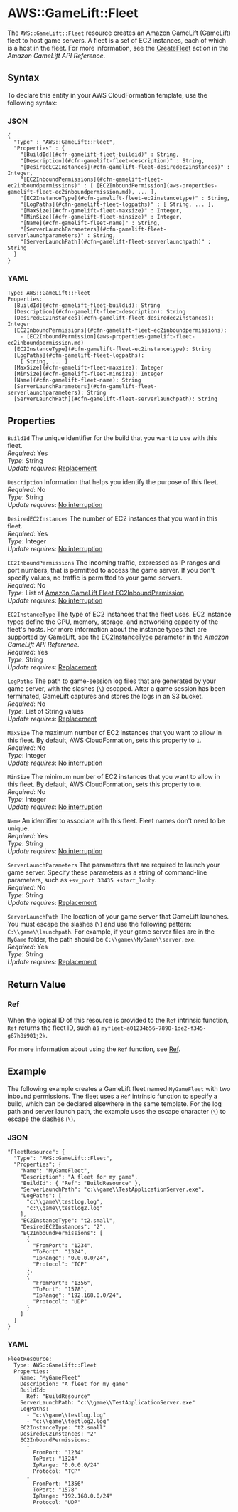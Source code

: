 # AWS::GameLift::Fleet<a name="aws-resource-gamelift-fleet"></a>

The `AWS::GameLift::Fleet` resource creates an Amazon GameLift \(GameLift\) fleet to host game servers\. A fleet is a set of EC2 instances, each of which is a host in the fleet\. For more information, see the [CreateFleet](https://docs.aws.amazon.com/gamelift/latest/apireference/API_CreateFleet.html) action in the *Amazon GameLift API Reference*\.

## Syntax<a name="aws-resource-gamelift-fleet-syntax"></a>

To declare this entity in your AWS CloudFormation template, use the following syntax:

### JSON<a name="aws-resource-gamelift-fleet-syntax.json"></a>

```
{
  "Type" : "AWS::GameLift::Fleet",
  "Properties" : {
    "[BuildId](#cfn-gamelift-fleet-buildid)" : String,
    "[Description](#cfn-gamelift-fleet-description)" : String,
    "[DesiredEC2Instances](#cfn-gamelift-fleet-desiredec2instances)" : Integer,
    "[EC2InboundPermissions](#cfn-gamelift-fleet-ec2inboundpermissions)" : [ [EC2InboundPermission](aws-properties-gamelift-fleet-ec2inboundpermission.md), ... ],
    "[EC2InstanceType](#cfn-gamelift-fleet-ec2instancetype)" : String,
    "[LogPaths](#cfn-gamelift-fleet-logpaths)" : [ String, ... ],
    "[MaxSize](#cfn-gamelift-fleet-maxsize)" : Integer,
    "[MinSize](#cfn-gamelift-fleet-minsize)" : Integer,
    "[Name](#cfn-gamelift-fleet-name)" : String,
    "[ServerLaunchParameters](#cfn-gamelift-fleet-serverlaunchparameters)" : String,
    "[ServerLaunchPath](#cfn-gamelift-fleet-serverlaunchpath)" : String
  }
}
```

### YAML<a name="aws-resource-gamelift-fleet-syntax.yaml"></a>

```
Type: AWS::GameLift::Fleet
Properties: 
  [BuildId](#cfn-gamelift-fleet-buildid): String
  [Description](#cfn-gamelift-fleet-description): String
  [DesiredEC2Instances](#cfn-gamelift-fleet-desiredec2instances): Integer
  [EC2InboundPermissions](#cfn-gamelift-fleet-ec2inboundpermissions):
    - [EC2InboundPermission](aws-properties-gamelift-fleet-ec2inboundpermission.md)
  [EC2InstanceType](#cfn-gamelift-fleet-ec2instancetype): String
  [LogPaths](#cfn-gamelift-fleet-logpaths):
    [ String, ... ]
  [MaxSize](#cfn-gamelift-fleet-maxsize): Integer
  [MinSize](#cfn-gamelift-fleet-minsize): Integer
  [Name](#cfn-gamelift-fleet-name): String
  [ServerLaunchParameters](#cfn-gamelift-fleet-serverlaunchparameters): String
  [ServerLaunchPath](#cfn-gamelift-fleet-serverlaunchpath): String
```

## Properties<a name="w2922ab1c21c10d129c21b7"></a>

`BuildId`  <a name="cfn-gamelift-fleet-buildid"></a>
The unique identifier for the build that you want to use with this fleet\.  
*Required*: Yes  
*Type*: String  
*Update requires*: [Replacement](using-cfn-updating-stacks-update-behaviors.md#update-replacement)

`Description`  <a name="cfn-gamelift-fleet-description"></a>
Information that helps you identify the purpose of this fleet\.  
*Required*: No  
*Type*: String  
*Update requires*: [No interruption](using-cfn-updating-stacks-update-behaviors.md#update-no-interrupt)

`DesiredEC2Instances`  <a name="cfn-gamelift-fleet-desiredec2instances"></a>
The number of EC2 instances that you want in this fleet\.  
*Required*: Yes  
*Type*: Integer  
*Update requires*: [No interruption](using-cfn-updating-stacks-update-behaviors.md#update-no-interrupt)

`EC2InboundPermissions`  <a name="cfn-gamelift-fleet-ec2inboundpermissions"></a>
The incoming traffic, expressed as IP ranges and port numbers, that is permitted to access the game server\. If you don't specify values, no traffic is permitted to your game servers\.  
*Required*: No  
*Type*: List of [Amazon GameLift Fleet EC2InboundPermission](aws-properties-gamelift-fleet-ec2inboundpermission.md)  
*Update requires*: [No interruption](using-cfn-updating-stacks-update-behaviors.md#update-no-interrupt)

`EC2InstanceType`  <a name="cfn-gamelift-fleet-ec2instancetype"></a>
The type of EC2 instances that the fleet uses\. EC2 instance types define the CPU, memory, storage, and networking capacity of the fleet's hosts\. For more information about the instance types that are supported by GameLift, see the [EC2InstanceType](https://docs.aws.amazon.com/gamelift/latest/apireference/API_CreateFleet.html#gamelift-CreateFleet-request-EC2InstanceType) parameter in the *Amazon GameLift API Reference*\.  
*Required*: Yes  
*Type*: String  
*Update requires*: [Replacement](using-cfn-updating-stacks-update-behaviors.md#update-replacement)

`LogPaths`  <a name="cfn-gamelift-fleet-logpaths"></a>
The path to game\-session log files that are generated by your game server, with the slashes \(`\`\) escaped\. After a game session has been terminated, GameLift captures and stores the logs in an S3 bucket\.  
*Required*: No  
*Type*: List of String values  
*Update requires*: [Replacement](using-cfn-updating-stacks-update-behaviors.md#update-replacement)

`MaxSize`  <a name="cfn-gamelift-fleet-maxsize"></a>
The maximum number of EC2 instances that you want to allow in this fleet\. By default, AWS CloudFormation, sets this property to `1`\.  
*Required*: No  
*Type*: Integer  
*Update requires*: [No interruption](using-cfn-updating-stacks-update-behaviors.md#update-no-interrupt)

`MinSize`  <a name="cfn-gamelift-fleet-minsize"></a>
The minimum number of EC2 instances that you want to allow in this fleet\. By default, AWS CloudFormation, sets this property to `0`\.  
*Required*: No  
*Type*: Integer  
*Update requires*: [No interruption](using-cfn-updating-stacks-update-behaviors.md#update-no-interrupt)

`Name`  <a name="cfn-gamelift-fleet-name"></a>
An identifier to associate with this fleet\. Fleet names don't need to be unique\.  
*Required*: Yes  
*Type*: String  
*Update requires*: [No interruption](using-cfn-updating-stacks-update-behaviors.md#update-no-interrupt)

`ServerLaunchParameters`  <a name="cfn-gamelift-fleet-serverlaunchparameters"></a>
The parameters that are required to launch your game server\. Specify these parameters as a string of command\-line parameters, such as `+sv_port 33435 +start_lobby`\.  
*Required*: No  
*Type*: String  
*Update requires*: [Replacement](using-cfn-updating-stacks-update-behaviors.md#update-replacement)

`ServerLaunchPath`  <a name="cfn-gamelift-fleet-serverlaunchpath"></a>
The location of your game server that GameLift launches\. You must escape the slashes \(`\`\) and use the following pattern: `C:\\game\\launchpath`\. For example, if your game server files are in the `MyGame` folder, the path should be `C:\\game\\MyGame\\server.exe`\.  
*Required*: Yes  
*Type*: String  
*Update requires*: [Replacement](using-cfn-updating-stacks-update-behaviors.md#update-replacement)

## Return Value<a name="w2922ab1c21c10d129c21b9"></a>

### Ref<a name="w2922ab1c21c10d129c21b9b2"></a>

When the logical ID of this resource is provided to the `Ref` intrinsic function, `Ref` returns the fleet ID, such as `myfleet-a01234b56-7890-1de2-f345-g67h8i901j2k`\.

For more information about using the `Ref` function, see [Ref](intrinsic-function-reference-ref.md)\.

## Example<a name="w2922ab1c21c10d129c21c11"></a>

The following example creates a GameLift fleet named `MyGameFleet` with two inbound permissions\. The fleet uses a `Ref` intrinsic function to specify a build, which can be declared elsewhere in the same template\. For the log path and server launch path, the example uses the escape character \(`\`\) to escape the slashes \(`\`\)\.

### JSON<a name="aws-resource-gamelift-fleet-example.json"></a>

```
"FleetResource": {
  "Type": "AWS::GameLift::Fleet",
  "Properties": {
    "Name": "MyGameFleet",
    "Description": "A fleet for my game",
    "BuildId": { "Ref": "BuildResource" },
    "ServerLaunchPath": "c:\\game\\TestApplicationServer.exe",
    "LogPaths": [
      "c:\\game\\testlog.log",
      "c:\\game\\testlog2.log"
    ],
    "EC2InstanceType": "t2.small",
    "DesiredEC2Instances": "2",
    "EC2InboundPermissions": [
      {
        "FromPort": "1234",
        "ToPort": "1324",
        "IpRange": "0.0.0.0/24",
        "Protocol": "TCP"
      },
      {
        "FromPort": "1356",
        "ToPort": "1578",
        "IpRange": "192.168.0.0/24",
        "Protocol": "UDP"
      }
    ]
  } 
}
```

### YAML<a name="aws-resource-gamelift-fleet-example.yaml"></a>

```
FleetResource: 
  Type: AWS::GameLift::Fleet
  Properties: 
    Name: "MyGameFleet"
    Description: "A fleet for my game"
    BuildId: 
      Ref: "BuildResource"
    ServerLaunchPath: "c:\\game\\TestApplicationServer.exe"
    LogPaths: 
      - "c:\\game\\testlog.log"
      - "c:\\game\\testlog2.log"
    EC2InstanceType: "t2.small"
    DesiredEC2Instances: "2"
    EC2InboundPermissions: 
      - 
        FromPort: "1234"
        ToPort: "1324"
        IpRange: "0.0.0.0/24"
        Protocol: "TCP"
      - 
        FromPort: "1356"
        ToPort: "1578"
        IpRange: "192.168.0.0/24"
        Protocol: "UDP"
```
